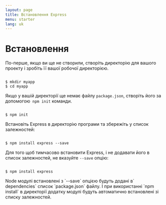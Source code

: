 ```yaml
---
layout: page
title: Встановлення Express
menu: starter
lang: uk
---
```


# Встановлення

По-перше, якщо ви ще не створили, створіть директорію для вашого проекту і зробіть її вашої робочої директорією.

<pre><code class="language-sh" translate="no">
$ mkdir myapp
$ cd myapp
</code></pre>

Якщо у вашій директорії ще немає файлу `package.json`, створіть його за допомогою` npm init` команди.

<pre><code class="language-sh" translate="no">
$ npm init
</code></pre>

Встановіть Express в директорію програми та збережіть у список залежностей:

<pre><code class="language-sh" translate="no">
$ npm install express --save
</code></pre>

Для того щоб тимчасово встановити Express, і не додавати його в список залежностей, не вказуйте `--save` опцію:

<pre><code class="language-sh" translate="no">
$ npm install express
</code></pre>

<div class="doc-box doc-info" markdown="1">
	Node модулі встановлені з `--save` опцією будуть додані в` dependencies` список `package.json` файлу.
	І при використанні `npm install` в директорії додатку модулі будуть автоматично встановлені зі списку залежностей.
</div>
